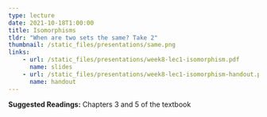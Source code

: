 ```yaml
---
type: lecture
date: 2021-10-18T1:00:00
title: Isomorphisms
tldr: "When are two sets the same? Take 2"
thumbnail: /static_files/presentations/same.png
links: 
    - url: /static_files/presentations/week8-lec1-isomorphism.pdf
      name: slides
    - url: /static_files/presentations/week8-lec1-isomorphism-handout.pdf
      name: handout
---
```

**Suggested Readings:**
Chapters 3 and 5 of the textbook 